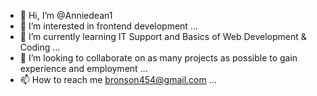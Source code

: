 - 👋 Hi, I’m @Anniedean1
- 👀 I’m interested in frontend development ...
- 🌱 I’m currently learning IT Support and Basics of Web Development & Coding ...
- 💞️ I’m looking to collaborate on as many projects as possible to gain experience and employment ...
- 📫 How to reach me bronson454@gmail.com ...

<!---
Anniedean1/Anniedean1 is a ✨ special ✨ repository because its `README.md` (this file) appears on your GitHub profile.
You can click the Preview link to take a look at your changes.
--->
